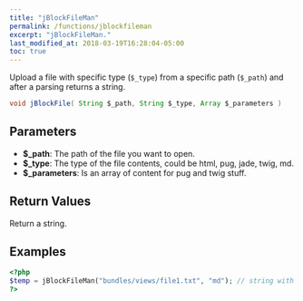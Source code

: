 ```yaml
---
title: "jBlockFileMan"
permalink: /functions/jblockfileman
excerpt: "jBlockFileMan."
last_modified_at: 2018-03-19T16:28:04-05:00
toc: true
---
```


Upload a file with specific type (`$_type`) from a specific path (`$_path`) and after a parsing returns a string.<br>
```java
void jBlockFile( String $_path, String $_type, Array $_parameters )
```

## Parameters
* **$_path**: The path of the file you want to open.
* **$_type**: The type of the file contents, could be html, pug, jade, twig, md.
* **$_parameters**: Is an array of content for pug and twig stuff.

## Return Values
Return a string.

## Examples
```php
<?php
$temp = jBlockFileMan("bundles/views/file1.txt", "md"); // string with some markdown
?>
```
